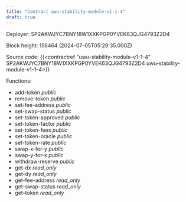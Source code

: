 ```yaml
---
title: "Contract uwu-stability-module-v1-1-4"
draft: true
---
```

Deployer: SP2AKWJYC7BNY18W1XXKPGP0YVEK63QJG4793Z2D4


 



Block height: 156464 (2024-07-05T05:29:35.000Z)

Source code: {{<contractref "uwu-stability-module-v1-1-4" SP2AKWJYC7BNY18W1XXKPGP0YVEK63QJG4793Z2D4 uwu-stability-module-v1-1-4>}}

Functions:

* add-token _public_
* remove-token _public_
* set-fee-address _public_
* set-swap-status _public_
* set-token-approved _public_
* set-token-factor _public_
* set-token-fees _public_
* set-token-oracle _public_
* set-token-rate _public_
* swap-x-for-y _public_
* swap-y-for-x _public_
* withdraw-reserve _public_
* get-dx _read_only_
* get-dy _read_only_
* get-fee-address _read_only_
* get-swap-status _read_only_
* get-token _read_only_

